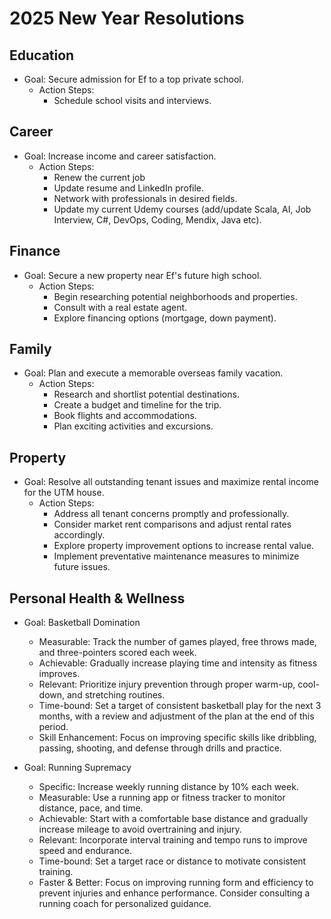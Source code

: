 # 2025 New Year Resolutions

## Education

- Goal: Secure admission for Ef to a top private school.
  - Action Steps:
    - Schedule school visits and interviews.

## Career

- Goal: Increase income and career satisfaction.
  <!-- - Options:
    - Option 1: Negotiate a raise or seek a promotion in the current OPS job.
    - Option 2: Explore and apply for higher-paying jobs in relevant fields. -->
  - Action Steps:
    - Renew the current job
    - Update resume and LinkedIn profile.
    - Network with professionals in desired fields.
    - Update my current Udemy courses (add/update Scala, AI, Job Interview, C#, DevOps, Coding, Mendix, Java etc).

## Finance

- Goal: Secure a new property near Ef's future high school.
  - Action Steps:
    - Begin researching potential neighborhoods and properties.
    - Consult with a real estate agent.
    - Explore financing options (mortgage, down payment).

## Family

- Goal: Plan and execute a memorable overseas family vacation.
  - Action Steps:
    - Research and shortlist potential destinations.
    - Create a budget and timeline for the trip.
    - Book flights and accommodations.
    - Plan exciting activities and excursions.

## Property

- Goal: Resolve all outstanding tenant issues and maximize rental income for the UTM house.
  - Action Steps:
    - Address all tenant concerns promptly and professionally.
    - Consider market rent comparisons and adjust rental rates accordingly.
    - Explore property improvement options to increase rental value.
    - Implement preventative maintenance measures to minimize future issues.

## Personal Health & Wellness

<!-- - Goal: Improve running fitness.
  - Action Steps:
    - Create a consistent running schedule.
    - Consider joining a running club or finding a running buddy.
    - Set realistic goals and track progress.
    - Participate in running contests. -->

- Goal: Basketball Domination
  <!-- - Specific: Play basketball at least 3 times per week for a minimum of 1 hour each session. -->
  - Measurable: Track the number of games played, free throws made, and three-pointers scored each week.
  - Achievable: Gradually increase playing time and intensity as fitness improves.
  - Relevant: Prioritize injury prevention through proper warm-up, cool-down, and stretching routines.
  - Time-bound: Set a target of consistent basketball play for the next 3 months, with a review and adjustment of the plan at the end of this period.
  - Skill Enhancement: Focus on improving specific skills like dribbling, passing, shooting, and defense through drills and practice.
  <!-- Consider joining a league or taking basketball lessons for structured training. -->

- Goal: Running Supremacy
  - Specific: Increase weekly running distance by 10% each week.
  - Measurable: Use a running app or fitness tracker to monitor distance, pace, and time.
  - Achievable: Start with a comfortable base distance and gradually increase mileage to avoid overtraining and injury.
  - Relevant: Incorporate interval training and tempo runs to improve speed and endurance.
  - Time-bound: Set a target race or distance to motivate consistent training.
  - Faster & Better: Focus on improving running form and efficiency to prevent injuries and enhance performance. Consider consulting a running coach for personalized guidance.

<!-- Key Improvements:

- Prioritization: Resolutions are grouped by category for better focus.
- Clarity: Goals are more specific and actionable.
- Brevity: The list is more concise and easier to review.
- Focus: Eliminates minor or vague resolutions.

Tips for Success:

- Regular Review: Schedule regular check-ins (weekly or monthly) to track progress and make adjustments.
- Break Down Goals: Divide larger goals into smaller, more manageable steps.
- Celebrate Milestones: Acknowledge and reward yourself for achieving smaller goals.
- Stay Flexible: Be prepared to adjust your resolutions as needed based on unforeseen circumstances. -->
